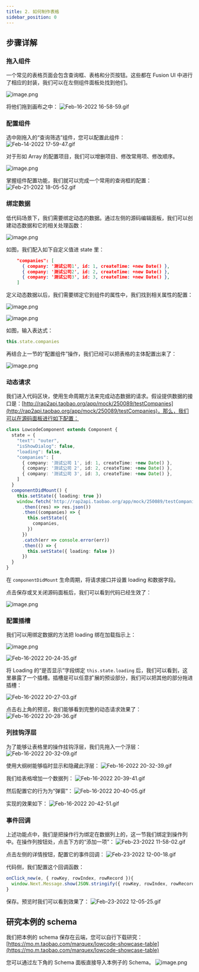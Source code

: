 ```yaml
---
title: 2. 如何制作表格
sidebar_position: 0
---
```

## 步骤详解
### 拖入组件

一个常见的表格页面会包含查询框、表格和分页按钮。这些都在 Fusion UI 中进行了相应的封装，我们可以在左侧组件面板处找到他们。

![image.png](https://img.alicdn.com/imgextra/i2/O1CN01UU8pVT26XN1A0ExVG_!!6000000007671-2-tps-3032-1648.png)

将他们拖到画布之中：
![Feb-16-2022 16-58-59.gif](https://img.alicdn.com/imgextra/i3/O1CN01UAsQ8124HgDptzPrn_!!6000000007366-1-tps-1534-792.gif)
### 配置组件

选中刚拖入的“查询筛选”组件，您可以配置此组件：
![Feb-14-2022 17-59-47.gif](https://img.alicdn.com/imgextra/i2/O1CN01RiDUy31aufSeVk8IN_!!6000000003390-1-tps-1532-792.gif)

对于形如 Array 的配置项目，我们可以增删项目、修改常用项、修改顺序。

![image.png](https://img.alicdn.com/imgextra/i2/O1CN01eWOK0d1fOfsF9PZu9_!!6000000003997-2-tps-3060-1476.png)

掌握组件配置功能，我们就可以完成一个常用的查询框的配置：
![Feb-21-2022 18-05-52.gif](https://img.alicdn.com/imgextra/i1/O1CN0138fb0P1CTbHKWDBeo_!!6000000000082-1-tps-1532-790.gif)

### 绑定数据

低代码场景下，我们需要绑定动态的数据。通过左侧的源码编辑面板，我们可以创建动态数据和它的相关处理函数：

![image.png](https://img.alicdn.com/imgextra/i1/O1CN015Bw2aQ1jaMRWoYzv5_!!6000000004564-2-tps-2976-1478.png)

如图，我们配入如下自定义值进 state 里：
```json
    "companies": [
      { company: '测试公司1', id: 1, createTime: +new Date() },
      { company: '测试公司2', id: 2, createTime: +new Date() },
      { company: '测试公司3', id: 3, createTime: +new Date() },
    ]
```
定义动态数据以后，我们需要绑定它到组件的属性中，我们找到相关属性的配置：

![image.png](https://img.alicdn.com/imgextra/i3/O1CN013Cu5OE1CXGRhyEmbJ_!!6000000000090-2-tps-3546-1792.png)

![image.png](https://img.alicdn.com/imgextra/i3/O1CN01iaK15j1bgIeO65svI_!!6000000003494-2-tps-3428-1640.png)

如图，输入表达式：

```javascript
this.state.companies
```

再结合上一节的“配置组件”操作，我们已经可以把表格的主体配置出来了：

![image.png](https://img.alicdn.com/imgextra/i2/O1CN01p8QJ5C1buxKDTS1cU_!!6000000003526-2-tps-3058-1640.png)

### 动态请求

我们进入代码区块，使用生命周期方法来完成动态数据的请求。假设提供数据的接口是：[http://rap2api.taobao.org/app/mock/250089/testCompanies](http://rap2api.taobao.org/app/mock/250089/testCompanies)，那么，我们可以在源码面板进行如下配置：

```typescript
class LowcodeComponent extends Component {
  state = {
    "text": "outer",
    "isShowDialog": false,
    "loading": false,
    "companies": [
      { company: '测试公司 1', id: 1, createTime: +new Date() },
      { company: '测试公司 2', id: 2, createTime: +new Date() },
      { company: '测试公司 3', id: 3, createTime: +new Date() },
    ]
  }
  componentDidMount() {
    this.setState({ loading: true })
    window.fetch('http://rap2api.taobao.org/app/mock/250089/testCompanies')
      .then((res) => res.json())
      .then((companies) => {
        this.setState({
          companies,
        })
      })
      .catch(err => console.error(err))
      .then(() => {
        this.setState({ loading: false })
      })
  }
}
```

在 `componentDidMount` 生命周期，将请求接口并设置 loading 和数据字段。

点击保存或叉关闭源码面板后，我们可以看到代码已经生效了：

![image.png](https://img.alicdn.com/imgextra/i3/O1CN01lqjW8e1f39G8Zm7hQ_!!6000000003950-2-tps-3058-1634.png)

### 配置插槽

我们可以用绑定数据的方法把 loading 绑在加载指示上：

![image.png](https://img.alicdn.com/imgextra/i1/O1CN01K3Pwjo1PKWQcoBl5K_!!6000000001822-2-tps-3170-1904.png)

![Feb-16-2022 20-24-35.gif](https://img.alicdn.com/imgextra/i2/O1CN01VGlZPS1JitoljrFFY_!!6000000001063-1-tps-1532-792.gif)

将 Loading 的“是否显示”字段绑定 `this.state.loading` 后，我们可以看到，这里暴露了一个插槽。插槽是可以任意扩展的预设部分，我们可以把其他的部分拖进插槽：

![Feb-16-2022 20-27-03.gif](https://img.alicdn.com/imgextra/i2/O1CN01HSBncU1XWRfPdwlPK_!!6000000002931-1-tps-1528-792.gif)

点击右上角的预览，我们能够看到完整的动态请求效果了：
![Feb-16-2022 20-28-36.gif](https://img.alicdn.com/imgextra/i3/O1CN01o5THZf1fkesw2nZEC_!!6000000004045-1-tps-1534-792.gif)

### 列挂钩浮层

为了能够让表格里的操作挂钩浮层，我们先拖入一个浮层：
![Feb-16-2022 20-32-09.gif](https://img.alicdn.com/imgextra/i2/O1CN01bX3SHk21Z8T4O6knp_!!6000000006998-1-tps-1532-792.gif)

使用大纲树能够临时显示和隐藏此浮层：
![Feb-16-2022 20-32-39.gif](https://img.alicdn.com/imgextra/i3/O1CN01ZtSp0P1LvNqYPeUHg_!!6000000001361-1-tps-1530-792.gif)

我们给表格增加一个数据列：
![Feb-16-2022 20-39-41.gif](https://img.alicdn.com/imgextra/i2/O1CN012K6qWI1hgCG6KwRF7_!!6000000004306-1-tps-1532-792.gif)

然后配置它的行为为“弹窗”：
![Feb-16-2022 20-40-05.gif](https://img.alicdn.com/imgextra/i2/O1CN016axZh61uc9ln0L3Rz_!!6000000006057-1-tps-1532-792.gif)

实现的效果如下：
![Feb-16-2022 20-42-51.gif](https://img.alicdn.com/imgextra/i4/O1CN018iana91j4l71QTmpE_!!6000000004495-1-tps-1534-792.gif)

### 事件回调

上述功能点中，我们是把操作行为绑定在数据列上的，这一节我们绑定到操作列中。在操作列按钮处，点击下方的“添加一项”：
![Feb-23-2022 11-58-02.gif](https://img.alicdn.com/imgextra/i4/O1CN01DsBoHQ1tyli2rtoFR_!!6000000005971-1-tps-1534-790.gif)

点击左侧的详情按钮，配置它的事件回调：
![Feb-23-2022 12-00-18.gif](https://img.alicdn.com/imgextra/i2/O1CN017BuNLP1LPmW8zH7hx_!!6000000001292-1-tps-1534-790.gif)

代码侧，我们配置这个回调函数：
```javascript
onClick_new(e, { rowKey, rowIndex, rowRecord }){
  window.Next.Message.show(JSON.stringify({ rowKey, rowIndex, rowRecord }))
}
```
保存。预览时我们可以看到效果了：
![Feb-23-2022 12-05-25.gif](https://img.alicdn.com/imgextra/i3/O1CN01CXi1zJ1N302paKUre_!!6000000001513-1-tps-1532-790.gif)
## 研究本例的 schema

我们把本例的 schema 保存在云端，您可以自行下载研究：[https://mo.m.taobao.com/marquex/lowcode-showcase-table](https://mo.m.taobao.com/marquex/lowcode-showcase-table)

您可以通过左下角的 Schema 面板直接导入本例子的 Schema。
![image.png](https://img.alicdn.com/imgextra/i1/O1CN01z2LXgW1iFSklNRzTN_!!6000000004383-2-tps-3054-1620.png)
